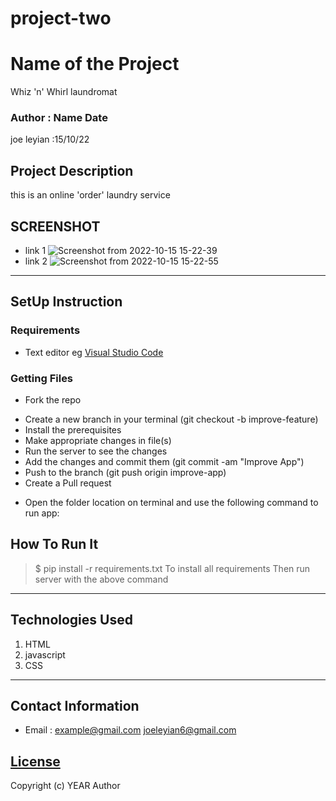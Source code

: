 # project-two
# Name of the Project
 Whiz 'n' Whirl laundromat
 ### Author : Name Date
 joe leyian :15/10/22
 ## Project Description
 this is an online 'order' laundry service
 ## SCREENSHOT
 - link 1
 ![Screenshot from 2022-10-15 15-22-39](https://user-images.githubusercontent.com/111881267/195986220-b59e918a-3733-4406-8318-0c6f6eebeac3.png)
 - link 2
 ![Screenshot from 2022-10-15 15-22-55](https://user-images.githubusercontent.com/111881267/195986233-771dd6d2-4383-4db7-befa-cf95373d02cc.png)

 ********
 ## SetUp Instruction
 ### Requirements
 * Text editor eg [Visual Studio Code](https://code.visualstudio.com/download)
 ### Getting Files
 * Fork the repo
 - Create a new branch in your terminal (git checkout -b improve-feature)
 - Install the prerequisites
 - Make appropriate changes in file(s)
 - Run the server to see the changes
 - Add the changes and commit them (git commit -am "Improve App")
 - Push to the branch (git push origin improve-app)
 - Create a Pull request
 * Open the folder location on terminal and use the following command to run app:
 ## How To Run It
 >  $ pip install -r requirements.txt
 To install all requirements
 Then run server with the above command
 *****

 ## Technologies Used
 1. HTML
 2. javascript
 3. CSS
 *****
 ## Contact Information
 * Email : example@gmail.com
 joeleyian6@gmail.com
 ## [License](LICENSE)
 Copyright (c) YEAR Author
